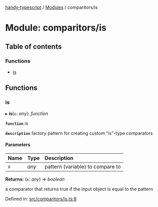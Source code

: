 [handy-typescript](../README.md) / [Modules](../modules.md) / comparitors/is

# Module: comparitors/is

## Table of contents

### Functions

- [is](comparitors_is.md#is)

## Functions

### is

▸ **is**(`o`: *any*): *function*

**`function`** is

**`description`** factory pattern for creating custom "is"-type comparators

#### Parameters

| Name | Type | Description |
| :------ | :------ | :------ |
| `o` | *any* | pattern (variable) to compare to |

**Returns:** (`x`: *any*) => *boolean*

a comparator that returns true if the input object is equal to the pattern

Defined in: [src/comparitors/is.ts:8](https://github.com/robbiemu/handy-typescript/blob/29caf49/src/comparitors/is.ts#L8)
